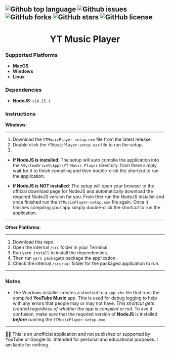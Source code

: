 ![Github top language](https://img.shields.io/github/languages/top/NimbiDev/YT-Music-Player?style=plastic)
![Github issues](https://img.shields.io/github/issues/NimbiDev/YT-Music-Player?style=plastic)
![GitHub forks](https://img.shields.io/github/forks/NimbiDev/YT-Music-Player?style=plastic)
![GitHub stars](https://img.shields.io/github/stars/NimbiDev/YT-Music-Player?style=plastic)
![GitHub license](https://img.shields.io/github/license/NimbiDev/YT-Music-Player?style=plastic)
---


<h1 align="center">YT Music Player</h1>

### Supported Platforms

 - **MacOS**
 - **Windows**
 - **Linux**
 
### Dependencies

 - **NodeJS**: `v16.15.1`

### Instructions

**Windows**:

---

1. Download the `YTMusicPlayer-setup.exe` file from the latest release.
2. Double click the `YTMusicPlayer-setup.exe` file to run the setup.
3. 

 - **If NodeJS is installed**: The setup will auto compile the application into the `%SystemDrive%\Apps\YT Music Player` directory. from there simply wait for it to finish compiling and then double-click the shortcut to run the application. 

 - **If NodeJS is NOT installed**: The setup will open your browser to the official download page for NodeJS and automatically download the required NodeJS version for you. From ther run the NodeJS installer and once finished run the `YTMusicPlayer-setup.exe` file again. Once it finishes compiling your app simply double-click the shortcut to run the application.
 
---

**Other Platforms**:

---

1. Download this repo.
2. Open the internal `/src` folder in your Terminal.
3. Run `yarn install` to install the dependencies.
4. Then run `yarn package`to package the application.
5. Check the internal `/src/out` folder for the packaged application to run.

---


### Notes

 - The Windows installer creates a shortcut to a `app.vbs` file that runs the compiled **YouTube Music** app. This is used for debug logging to help with any errors that people may or may not have. *This shortcut gets created regardless of whether the app is compiled or not*. To avoid confusion, make sure that the required version of **NodeJS** is installed ***before*** running the `YTMusicPlayer-setup.exe`.

---

🧑‍⚖️ This is an unofficial application and not published or supported by YouTube or Google llc. Intended for personal and educational purposes. I am liable for nothing.
